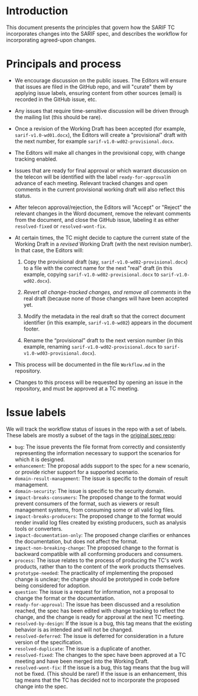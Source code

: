 # Introduction

This document presents the principles that govern how the SARIF TC incorporates changes
into the SARIF spec, and describes the workflow for incorporating agreed-upon changes.

# Principals and process

* We encourage discussion on the public issues. The Editors will ensure that issues are
filed in the GitHub repo, and will "curate" them by applying issue labels, ensuring
content from other sources (email) is recorded in the GitHub issue, etc.

* Any issues that require time-sensitive discussion will be driven through the mailing
list (this should be rare).

* Once a revision of the Working Draft has been accepted (for example,
`sarif-v1.0-wd01.docx`), the Editors will create a "provisional" draft with the next
number, for example `sarif-v1.0-wd02-provisional.docx`.

* The Editors will make all changes in the provisional copy, with change tracking enabled.

* Issues that are ready for final approval or which warrant discussion on the telecon will
be identified with the label `ready-for-approval`in advance of each meeting. Relevant
tracked changes and open comments in the current provisional working draft will also
reflect this status.

* After telecon approval/rejection, the Editors will "Accept" or "Reject" the relevant
changes in the Word document, remove the relevant comments from the document, and close
the GitHub issue, labeling it as either `resolved-fixed` or `resolved-wont-fix`.

* At certain times, the TC might decide to capture the current state of the Working Draft
in a _revised_ Working Draft (with the next revision number). In that case, the Editors
will:
    1. Copy the provisional draft (say, `sarif-v1.0-wd02-provisional.docx`) to a file
    with the correct name for the next "real" draft (in this example, copying
    `sarif-v1.0-wd02-provisional.docx` to `sarif-v1.0-wd02.docx`).

    2. _Revert all change-tracked changes, and remove all comments_ in the real draft
    (because none of those changes will have been accepted yet.

    3. Modify the metadata in the real draft so that the correct document identifier (in
    this example, `sarif-v1.0-wd02`) appears in the document footer.

    4. Rename the “provisional” draft to the next version number (in this example,
    renaming `sarif-v1.0-wd02-provisional.docx` to `sarif-v1.0-wd03-provisional.docx`).

* This process will be documented in the file `Workflow.md` in the repository.

* Changes to this process will be requested by opening an issue in the repository, and
  must be approved at a TC meeting.

# Issue labels

We will track the workflow status of issues in the repo with a set of labels.
These labels are mostly a subset of the tags in the [original spec repo](https://github.com/sarif-standard/sarif-spec):

- `bug`: The issue prevents the file format from correctly and consistently representing the information necessary to support the scenarios for which it is designed.
- `enhancement`: The proposal adds support to the spec for a new scenario, or provide richer support for a supported scenario.
- `domain-result-management`: The issue is specific to the domain of result management.
- `domain-security`: The issue is specific to the security domain.
- `impact-breaks-consumers`: The proposed change to the format would prevent consumers of the format, such as viewers or result management systems, from consuming some or all valid log files.
- `impact-breaks-producers`: The proposed change to the format would render invalid log files created by existing producers, such as analysis tools or converters.
- `impact-documentation-only`: The proposed change clarifies or enhances the documentation, but does not affect the format.
- `impact-non-breaking-change`: The proposed change to the format is backward compatible with all conforming producers and consumers.
- `process`: The issue relates to the process of producing the TC's work products, rather than to the content of the work products themselves.
- `prototype-needed`: The practicality of implementing the proposed change is unclear; the change should be prototyped in code before being considered for adoption.
- `question`: The issue is a request for information, not a proposal to change the format or the documentation.
- `ready-for-approval`: The issue has been discussed and a resolution reached, the spec has been edited with change tracking to reflect the change, and the change is ready for approval at the next TC meeting.
- `resolved-by-design`: If the issue is a bug, this tag means that the existing behavior is as intended and will not be changed.
- `resolved-deferred`: The issue is deferred for consideration in a future version of the specification.
- `resolved-duplicate`: The issue is a duplicate of another.
- `resolved-fixed`: The changes to the spec have been approved at a TC meeting and have been merged into the Working Draft.
- `resolved-wont-fix`: If the issue is a bug, this tag means that the bug will not be fixed. (This should be rare!) If the issue is an enhancement, this tag means that the TC has decided not to incorporate the proposed change into the spec.